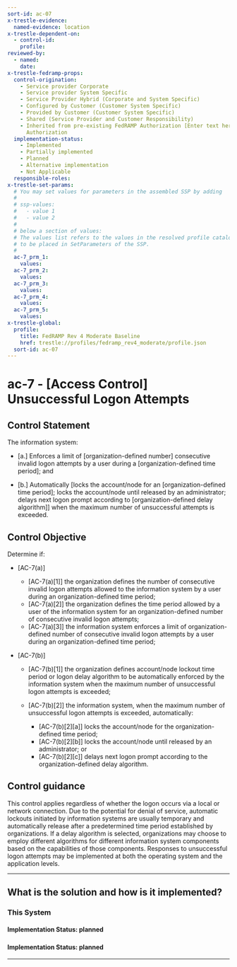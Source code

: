 ```yaml
---
sort-id: ac-07
x-trestle-evidence:
  named-evidence: location
x-trestle-dependent-on:
  - control-id:
    profile:
reviewed-by:
  - named:
    date:
x-trestle-fedramp-props:
  control-origination:
    - Service provider Corporate
    - Service provider System Specific
    - Service Provider Hybrid (Corporate and System Specific)
    - Configured by Customer (Customer System Specific)
    - Provided by Customer (Customer System Specific)
    - Shared (Service Provider and Customer Responsibility)
    - Inherited from pre-existing FedRAMP Authorization [Enter text here], Date of
      Authorization
  implementation-status:
    - Implemented
    - Partially implemented
    - Planned
    - Alternative implementation
    - Not Applicable
  responsible-roles:
x-trestle-set-params:
  # You may set values for parameters in the assembled SSP by adding
  #
  # ssp-values:
  #   - value 1
  #   - value 2
  #
  # below a section of values:
  # The values list refers to the values in the resolved profile catalog, and the ssp-values represent new values
  # to be placed in SetParameters of the SSP.
  #
  ac-7_prm_1:
    values:
  ac-7_prm_2:
    values:
  ac-7_prm_3:
    values:
  ac-7_prm_4:
    values:
  ac-7_prm_5:
    values:
x-trestle-global:
  profile:
    title: FedRAMP Rev 4 Moderate Baseline
    href: trestle://profiles/fedramp_rev4_moderate/profile.json
  sort-id: ac-07
---
```


# ac-7 - \[Access Control\] Unsuccessful Logon Attempts

## Control Statement

The information system:

- \[a.\] Enforces a limit of [organization-defined number] consecutive invalid logon attempts by a user during a [organization-defined time period]; and

- \[b.\] Automatically [locks the account/node for an [organization-defined time period]; locks the account/node until released by an administrator; delays next logon prompt according to [organization-defined delay algorithm]] when the maximum number of unsuccessful attempts is exceeded.

## Control Objective

Determine if:

- \[AC-7(a)\]

  - \[AC-7(a)[1]\] the organization defines the number of consecutive invalid logon attempts allowed to the information system by a user during an organization-defined time period;
  - \[AC-7(a)[2]\] the organization defines the time period allowed by a user of the information system for an organization-defined number of consecutive invalid logon attempts;
  - \[AC-7(a)[3]\] the information system enforces a limit of organization-defined number of consecutive invalid logon attempts by a user during an organization-defined time period;

- \[AC-7(b)\]

  - \[AC-7(b)[1]\] the organization defines account/node lockout time period or logon delay algorithm to be automatically enforced by the information system when the maximum number of unsuccessful logon attempts is exceeded;
  - \[AC-7(b)[2]\] the information system, when the maximum number of unsuccessful logon attempts is exceeded, automatically:

    - \[AC-7(b)[2][a]\] locks the account/node for the organization-defined time period;
    - \[AC-7(b)[2][b]\] locks the account/node until released by an administrator; or
    - \[AC-7(b)[2][c]\] delays next logon prompt according to the organization-defined delay algorithm.

## Control guidance

This control applies regardless of whether the logon occurs via a local or network connection. Due to the potential for denial of service, automatic lockouts initiated by information systems are usually temporary and automatically release after a predetermined time period established by organizations. If a delay algorithm is selected, organizations may choose to employ different algorithms for different information system components based on the capabilities of those components. Responses to unsuccessful logon attempts may be implemented at both the operating system and the application levels.

______________________________________________________________________

## What is the solution and how is it implemented?

<!-- For implementation status enter one of: implemented, partial, planned, alternative, not-applicable -->

<!-- Note that the list of rules under ### Rules: is read-only and changes will not be captured after assembly to JSON -->

### This System

<!-- Add implementation prose for the main This System component for control: ac-7 -->

#### Implementation Status: planned

### 

<!-- Add control implementation description here for control: ac-7 -->

#### Implementation Status: planned

______________________________________________________________________
